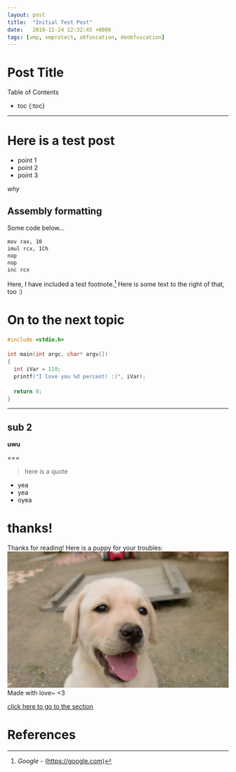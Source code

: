 ```yaml
---
layout: post
title:  "Initial Test Post"
date:   2018-11-24 12:32:45 +0000
tags: [vmp, vmprotect, obfuscation, deobfuscation]
---
```


# Post Title

Table of Contents
* toc
{:toc}

---

# Here is a test post
  - point 1
  - point 2
  - point 3
  
*why*

## Assembly formatting

Some code below...
```x86asm
mov rax, 10
imul rcx, 1Ch
nop
nop
inc rcx
```

Here, I have included a test footnote.[^cite0] Here is some text to the right of that, too :)

# On to the next topic

```cpp
#include <stdio.h>

int main(int argc, char* argv[])
{
  int iVar = 110;
  printf("I love you %d percent! :)", iVar);
  
  return 0;
}
```

---

## sub 2
**uwu**

===

>here is
>a quote

  - yea
  - yea
  - oyea

# thanks!
Thanks for reading! Here is a puppy for your troubles:
![cute puppy uwu](/assets/puppy.jpg)
Made with love~
<3

[click here to go to the section](#assembly-formatting)

# References
[^cite0]: *Google* - (<https://google.com>)
